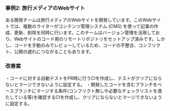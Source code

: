 ### 事例2: 旅行メディアのWebサイト

ある開発チームは旅行メディアのWebサイトを開発しています。このWebサイトでは、複数のライターがコンテンツ管理システム (CMS) を使って記事の作成、更新、削除を同時に行います。このチームはバージョン管理を活用しており、Webサイトのコード用のリモートリポジトリをセットアップ済みです。しかし、コードを手動のみでレビューしているため、コードの不整合、コンフリクト、公開の遅れにつながることもあります。

### 改善案
・コードに対する自動テストをPR時に行うCIを作成し、テストがクリアにならないとマージできないように設定する。
・開発したコードを含むブランチをベースブランチにマージする条件(コンフリクト無しや必要なチェックリストを満たしている等)を確認するCIを作成し、クリアにならないとマージできないように設定する。
